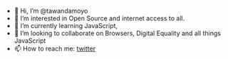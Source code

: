 - 👋 Hi, I’m @tawandamoyo
- 👀 I’m interested in Open Source and internet access to all.
- 🌱 I’m currently learning JavaScript,
- 💞️ I’m looking to collaborate on Browsers, Digital Equality and all things JavaScript
- 📫 How to reach me: [twitter](https://twitter.com/tbmoyo)

<!---
tawandamoyo/tawandamoyo is a ✨ special ✨ repository because its `README.md` (this file) appears on your GitHub profile.
You can click the Preview link to take a look at your changes.
--->
